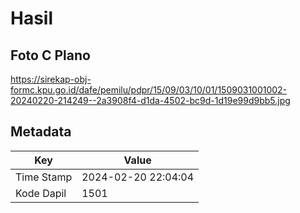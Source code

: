 # Hasil

## Foto C Plano

https://sirekap-obj-formc.kpu.go.id/dafe/pemilu/pdpr/15/09/03/10/01/1509031001002-20240220-214249--2a3908f4-d1da-4502-bc9d-1d19e99d9bb5.jpg


## Metadata

| Key        | Value               |
| ---------- | ------------------- |
| Time Stamp | 2024-02-20 22:04:04 |
| Kode Dapil | 1501                |



